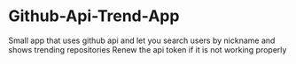 # Github-Api-Trend-App
Small app that uses github api and let you search users by nickname and shows trending repositories
Renew the api token if it is not working properly

